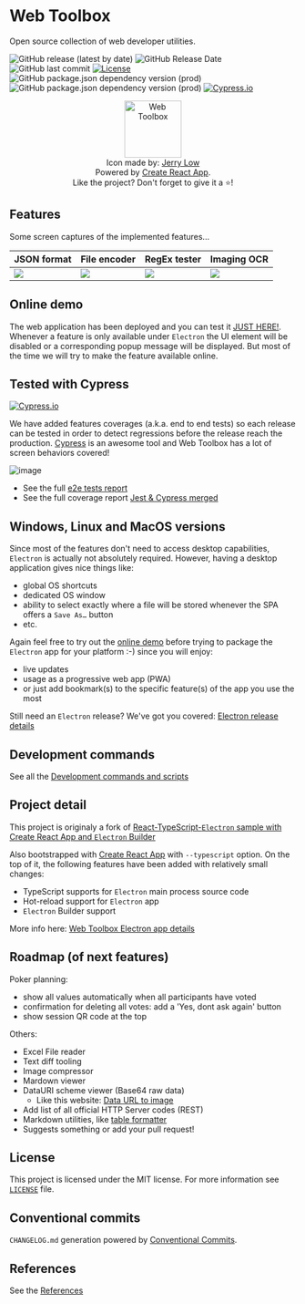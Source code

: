 # Web Toolbox

Open source collection of web developer utilities.

![GitHub release (latest by date)](https://img.shields.io/github/v/release/amwebexpert/etoolbox) ![GitHub Release Date](https://img.shields.io/github/release-date/amwebexpert/etoolbox) ![GitHub last commit](https://img.shields.io/github/last-commit/amwebexpert/etoolbox) [![License](https://img.shields.io/badge/license-MIT-green)](./LICENSE) ![GitHub package.json dependency version (prod)](https://img.shields.io/github/package-json/dependency-version/amwebexpert/etoolbox/react) ![GitHub package.json dependency version (prod)](https://img.shields.io/github/package-json/dependency-version/amwebexpert/etoolbox/typescript) [![Cypress.io](https://img.shields.io/badge/tested%20with-Cypress-04C38E.svg)](https://www.cypress.io/)

<div align="center">
  <img src="public/icon-512x512.png" width="100" alt="Web Toolbox" />
  <div>Icon made by: <a href="https://therealjerrylow.com/">Jerry Low</a></div>
  <div>Powered by <a href="https://reactjs.org/docs/create-a-new-react-app.html">Create React App</a>.</div>
  <div>Like the project? Don't forget to give it a ⭐️!</div>
</div>

## Features

Some screen captures of the implemented features...

| JSON format                                                 | File encoder                                               | RegEx tester                                              | Imaging OCR                                            |
|-------------------------------------------------------------|------------------------------------------------------------|-----------------------------------------------------------|--------------------------------------------------------|
| <img src="public/screen-captures/JSONFormatter-demo.gif" /> | <img src="public/screen-captures/ImageEncoder-demo.gif" /> | <img src="public/screen-captures/RegexTester-demo.gif" /> | <img src="public/screen-captures/ImageOCR-demo.gif" /> |

## Online demo

The web application has been deployed and you can test it [JUST HERE!](https://amwebexpert.github.io/etoolbox). Whenever a feature is only available under `Electron` the UI element will be disabled or a corresponding popup message will be displayed. But most of the time we will try to make the feature available online.

## Tested with Cypress

[![Cypress.io](https://img.shields.io/badge/tested%20with-Cypress-04C38E.svg)](https://www.cypress.io/)

We have added features coverages (a.k.a. end to end tests) so each release can be tested in order to detect regressions before the release reach the production. [Cypress](https://www.cypress.io/) is an awesome tool and Web Toolbox has a lot of screen behaviors covered!

![image](https://user-images.githubusercontent.com/3459255/200014116-85caa518-9355-443c-b1cd-e67b4f819010.png)

- See the full [e2e tests report](https://amwebexpert.github.io/etoolbox/e2e-tests-report/html/index.html)
- See the full coverage report [Jest & Cypress merged](https://amwebexpert.github.io/etoolbox/all-tests-report/lcov-report/index.html)

## Windows, Linux and MacOS versions

Since most of the features don't need to access desktop capabilities, `Electron` is actually not absolutely required. However, having a desktop application gives nice things like:

- global OS shortcuts
- dedicated OS window
- ability to select exactly where a file will be stored whenever the SPA offers a `Save As…` button
- etc.

Again feel free to try out the [online demo](https://amwebexpert.github.io/etoolbox/) before trying to package the `Electron` app for your platform :-) since you will enjoy:

- live updates
- usage as a progressive web app (PWA)
- or just add bookmark(s) to the specific feature(s) of the app you use the most

Still need an `Electron` release? We've got you covered: [Electron release details](./docs/sections/electron-builds.md)

## Development commands

See all the [Development commands and scripts](./docs/sections/commands.md)

## Project detail

This project is originaly a fork of [React-TypeScript-`Electron` sample with Create React App and `Electron` Builder](https://github.com/yhirose/react-typescript-electron-sample-with-create-react-app-and-electron-builder)

Also bootstrapped with [Create React App](https://github.com/facebook/create-react-app) with `--typescript` option. On the top of it, the following features have been added with relatively small changes:

- TypeScript supports for `Electron` main process source code
- Hot-reload support for `Electron` app
- `Electron` Builder support

More info here: [Web Toolbox Electron app details](./docs/sections/electron-builds.md)

## Roadmap (of next features)

Poker planning:

- show all values automatically when all participants have voted
- confirmation for deleting all votes: add a 'Yes, dont ask again' button
- show session QR code at the top

Others:

- Excel File reader
- Text diff tooling
- Image compressor
- Mardown viewer
- DataURI scheme viewer (Base64 raw data)
  - Like this website: [Data URL to image](https://base64.guru/tools/data-url-to-image)
- Add list of all official HTTP Server codes (REST)
- Markdown utilities, like [table formatter](https://tabletomarkdown.com/format-markdown-table/)
- Suggests something or add your pull request!

## License

This project is licensed under the MIT license. For more information see [`LICENSE`](./LICENSE) file.

## Conventional commits

`CHANGELOG.md` generation powered by [Conventional Commits](https://www.npmjs.com/package/standard-version).

## References

See the [References](./docs/sections/references.md)
